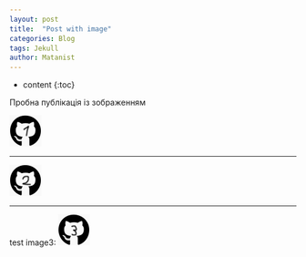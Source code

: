 ```yaml
---
layout: post
title:  "Post with image"
categories: Blog
tags: Jekull
author: Matanist
---
```


* content
{:toc}

Пробна публікація із зображенням

![First image](/assets/image1.png)
***
![Secont image](/assets/image2.png)


---


test image3:
![Third image](/assets/image3.png)